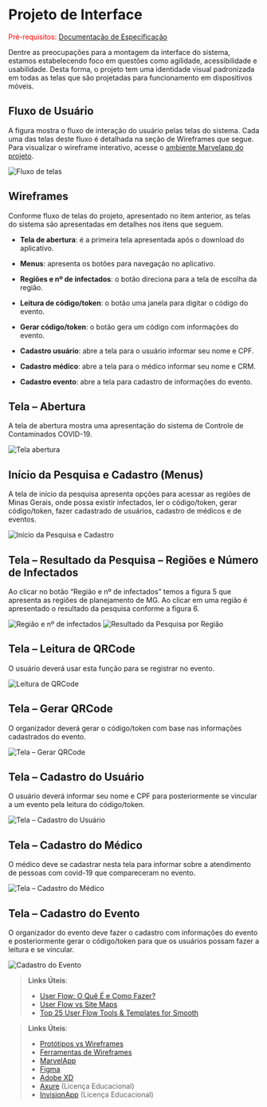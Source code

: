 
# Projeto de Interface

<span style="color:red">Pré-requisitos: <a href="2-Especificação do Projeto.md"> Documentação de Especificação</a></span>

Dentre as preocupações para a montagem da interface do sistema, estamos estabelecendo foco em questões como agilidade, acessibilidade e usabilidade. Desta forma, o projeto tem uma identidade visual padronizada em todas as telas que são projetadas para funcionamento em dispositivos móveis.

## Fluxo de Usuário

A figura mostra o fluxo de interação do usuário pelas telas do sistema. Cada uma das telas deste fluxo é detalhada na seção de Wireframes que segue. Para visualizar o wireframe interativo, acesse o [ambiente Marvelapp do projeto](https://marvelapp.com/prototype/2bei8846/screen/82408495).

![Fluxo de telas](https://github.com/ICEI-PUC-Minas-PMV-ADS/pmv-ads-2021-2-e1-proj-web-t5-g5-controle-contaminados/blob/main/docs/img/Fluxo%20de%20telas%20do%20usu%C3%A1rio.jpg)
  
## Wireframes

Conforme fluxo de telas do projeto, apresentado no item anterior, as telas do sistema são apresentadas em detalhes nos itens que seguem.

-   **Tela de abertura**: é a primeira tela apresentada após o download do aplicativo.
    
-   **Menus**: apresenta os botões para navegação no aplicativo.
    
-   **Regiões e nº de infectados**: o botão direciona para a tela de escolha da região.
    
-   **Leitura de código/token**: o botão uma janela para digitar o código do evento.
    
-   **Gerar código/token**: o botão gera um código com informações do evento.
    
-   **Cadastro usuário**: abre a tela para o usuário informar seu nome e CPF.
    
-   **Cadastro médico**: abre a tela para o médico informar seu nome e CRM.
    
-  **Cadastro evento**: abre a tela para cadastro de informações do evento.

## Tela – Abertura

A tela de abertura mostra uma apresentação do sistema de Controle de Contaminados COVID-19.

![Tela abertura](https://github.com/ICEI-PUC-Minas-PMV-ADS/pmv-ads-2021-2-e1-proj-web-t5-g5-controle-contaminados/blob/main/docs/img/tela%20abertura.png)

## Início da Pesquisa e Cadastro (Menus)

A tela de início da pesquisa apresenta opções para acessar as regiões de Minas Gerais, onde possa existir infectados, ler o código/token, gerar código/token, fazer cadastrado de usuários, cadastro de médicos e de eventos.

![Início da Pesquisa e Cadastro](https://github.com/ICEI-PUC-Minas-PMV-ADS/pmv-ads-2021-2-e1-proj-web-t5-g5-controle-contaminados/blob/main/docs/img/Tela%20In%C3%ADcio%20da%20Pesquisa%20e%20Cadastro%20(Menus).png)

## Tela – Resultado da Pesquisa – Regiões e Número de Infectados

Ao clicar no botão “Região e nº de infectados” temos a figura 5 que apresenta as regiões de planejamento de MG. Ao clicar em uma região é apresentado o resultado da pesquisa conforme a figura 6.

![Região e nº de infectados](https://github.com/ICEI-PUC-Minas-PMV-ADS/pmv-ads-2021-2-e1-proj-web-t5-g5-controle-contaminados/blob/main/docs/img/Regi%C3%A3o%20e%20n%C2%BA%20de%20infectados.jpg)   ![Resultado da Pesquisa por Região](https://github.com/ICEI-PUC-Minas-PMV-ADS/pmv-ads-2021-2-e1-proj-web-t5-g5-controle-contaminados/blob/main/docs/img/Resultado%20da%20Pesquisa%20por%20Regi%C3%A3o.png)

## Tela – Leitura de QRCode

O usuário deverá usar esta função para se registrar no evento.

![Leitura de QRCode](https://github.com/ICEI-PUC-Minas-PMV-ADS/pmv-ads-2021-2-e1-proj-web-t5-g5-controle-contaminados/blob/main/docs/img/Leitura%20de%20QRCode.png)

## Tela – Gerar QRCode

O organizador deverá gerar o código/token com base nas informações cadastrados do evento.

![Tela – Gerar QRCode](https://github.com/ICEI-PUC-Minas-PMV-ADS/pmv-ads-2021-2-e1-proj-web-t5-g5-controle-contaminados/blob/main/docs/img/Tela%20%E2%80%93%20Gerar%20QRCode.png)

## Tela – Cadastro do Usuário

O usuário deverá informar seu nome e CPF para posteriormente se vincular a um evento pela leitura do código/token.

![Tela – Cadastro do Usuário](https://github.com/ICEI-PUC-Minas-PMV-ADS/pmv-ads-2021-2-e1-proj-web-t5-g5-controle-contaminados/blob/main/docs/img/Tela%20%E2%80%93%20Cadastro%20do%20Usu%C3%A1rio.png)

## Tela – Cadastro do Médico

O médico deve se cadastrar nesta tela para informar sobre a atendimento de pessoas com covid-19 que compareceram no evento.

![Tela – Cadastro do Médico](https://github.com/ICEI-PUC-Minas-PMV-ADS/pmv-ads-2021-2-e1-proj-web-t5-g5-controle-contaminados/blob/main/docs/img/Tela%20%E2%80%93%20Cadastro%20do%20M%C3%A9dico.png)

## Tela – Cadastro do Evento

O organizador do evento deve fazer o cadastro com informações do evento e posteriormente gerar o código/token para que os usuários possam fazer a leitura e se vincular.

![Cadastro do Evento](https://github.com/ICEI-PUC-Minas-PMV-ADS/pmv-ads-2021-2-e1-proj-web-t5-g5-controle-contaminados/blob/main/docs/img/Tela%20%E2%80%93%20Cadastro%20do%20Evento.png)

> **Links Úteis**:
> - [User Flow: O Quê É e Como Fazer?](https://medium.com/7bits/fluxo-de-usu%C3%A1rio-user-flow-o-que-%C3%A9-como-fazer-79d965872534)
> - [User Flow vs Site Maps](http://designr.com.br/sitemap-e-user-flow-quais-as-diferencas-e-quando-usar-cada-um/)
> - [Top 25 User Flow Tools & Templates for Smooth](https://www.mockplus.com/blog/post/user-flow-tools)
 
> **Links Úteis**:
> - [Protótipos vs Wireframes](https://www.nngroup.com/videos/prototypes-vs-wireframes-ux-projects/)
> - [Ferramentas de Wireframes](https://rockcontent.com/blog/wireframes/)
> - [MarvelApp](https://marvelapp.com/developers/documentation/tutorials/)
> - [Figma](https://www.figma.com/)
> - [Adobe XD](https://www.adobe.com/br/products/xd.html#scroll)
> - [Axure](https://www.axure.com/edu) (Licença Educacional)
> - [InvisionApp](https://www.invisionapp.com/) (Licença Educacional)
